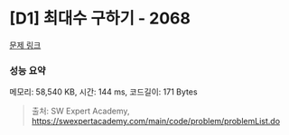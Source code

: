 # [D1] 최대수 구하기 - 2068 

[문제 링크](https://swexpertacademy.com/main/code/problem/problemDetail.do?contestProbId=AV5QQhbqA4QDFAUq) 

### 성능 요약

메모리: 58,540 KB, 시간: 144 ms, 코드길이: 171 Bytes



> 출처: SW Expert Academy, https://swexpertacademy.com/main/code/problem/problemList.do